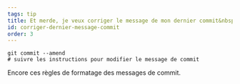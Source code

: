 ```yaml
---
tags: tip
title: Et merde, je veux corriger le message de mon dernier commit&nbsp;!
id: corriger-dernier-message-commit
order: 3
---
```

```git
git commit --amend
# suivre les instructions pour modifier le message de commit
```

Encore ces règles de formatage des messages de commit.
